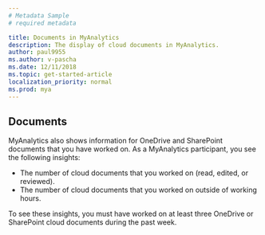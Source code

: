 ```yaml
---
# Metadata Sample
# required metadata

title: Documents in MyAnalytics
description: The display of cloud documents in MyAnalytics. 
author: paul9955
ms.author: v-pascha
ms.date: 12/11/2018
ms.topic: get-started-article
localization_priority: normal 
ms.prod: mya
---
```


## Documents

MyAnalytics also shows information for OneDrive and SharePoint documents that you have worked on. As a MyAnalytics participant, you see the following insights: 

 * The number of cloud documents that you worked on (read, edited, or reviewed). 
 * The number of cloud documents that you worked on outside of working hours.
 
To see these insights, you must have worked on at least three OneDrive or SharePoint cloud documents during the past week. 
